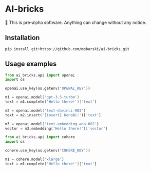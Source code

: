 # AI-bricks

🚧 This is pre-alpha software. Anything can change without any notice.

## Installation

`pip install git+https://github.com/mobarski/ai-bricks.git`

## Usage examples

```python
from ai_bricks.api import openai
import os

openai.use_key(os.getenv('OPENAI_KEY'))

m1 = openai.model('gpt-3.5-turbo')
text = m1.complete('Hello there!')['text']

m2 = openai.model('text-davinci-003')
text = m2.insert('[insert] Kenobi!')['text']

m3 = openai.model('text-embedding-ada-002')
vector = m3.embedding('Hello there!')['vector']

```

```python
from ai_bricks.api import cohere
import os

cohere.use_key(os.getenv('COHERE_KEY'))

m1 = cohere.model('xlarge')
text = m1.complete('Hello there!')['text']
```

